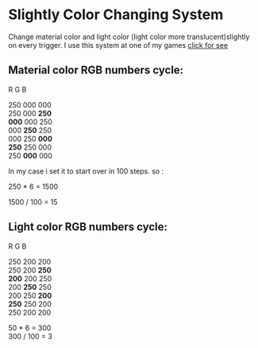 # Slightly Color Changing System
 Change material color and light color (light color more translucent)slightly on every trigger.
 I use this system at one of my games [click for see](https://play.google.com/store/apps/details?id=com.YeasWorld.FitIt)
 
 
 
## Material color RGB numbers cycle:

R 	 G  	B

250	000 000        
250	000 **250**        
**000** 000 250        
000 **250**	250	        
000 250	**000**   
**250**	250	000      
250 **000** 000       

In my case i set it to start over in 100 steps. so :        

250 * 6 = 1500        

1500 / 100 = 15        
 
 
## Light color RGB numbers cycle:        
 
R	  G	  B        

250	200	200        
250	200	**250**        
**200**	200	250        
200	**250**	250        
200	250	**200**        
**250**	250	200        
250	200	200        

50 * 6 = 300        
300 / 100 = 3        

